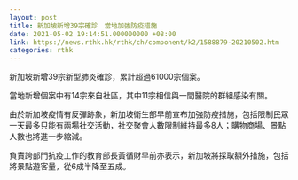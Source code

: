 ```yaml
---
layout: post
title: 新加坡新增39宗確診　當地加強防疫措施
date: 2021-05-02 19:14:51.000000000 +08:00
link: https://news.rthk.hk/rthk/ch/component/k2/1588879-20210502.htm
categories: rthk
---
```


新加坡新增39宗新型肺炎確診，累計超過61000宗個案。

當地新增個案中有14宗來自社區，其中11宗相信與一間醫院的群組感染有關。

由於新加坡疫情有反彈跡象，新加坡衛生部早前宣布加強防疫措施，包括限制民眾一天最多只能有兩場社交活動，社交聚會人數限制維持最多8人；購物商場、景點人數也將進一步縮減。

負責跨部門抗疫工作的教育部長黃循財早前亦表示，新加坡將採取額外措施，包括將景點遊客量，從6成半降至五成。
